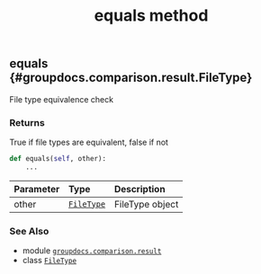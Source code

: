 ﻿---
title: equals method
second_title: GroupDocs.Comparison for Python via .NET API References
description: 
type: docs
url: /python-net/groupdocs.comparison.result/filetype/equals/
is_root: false
weight: 20
---

## equals {#groupdocs.comparison.result.FileType}

File type equivalence check


### Returns 


True if file types are equivalent, false if not


```python
def equals(self, other):
    ...
```


| Parameter | Type | Description |
| :- | :- | :- |
| other | [`FileType`](/comparison/python-net/groupdocs.comparison.result/filetype) | FileType object |



### See Also
* module [`groupdocs.comparison.result`](../../)
* class [`FileType`](/comparison/python-net/groupdocs.comparison.result/filetype)
